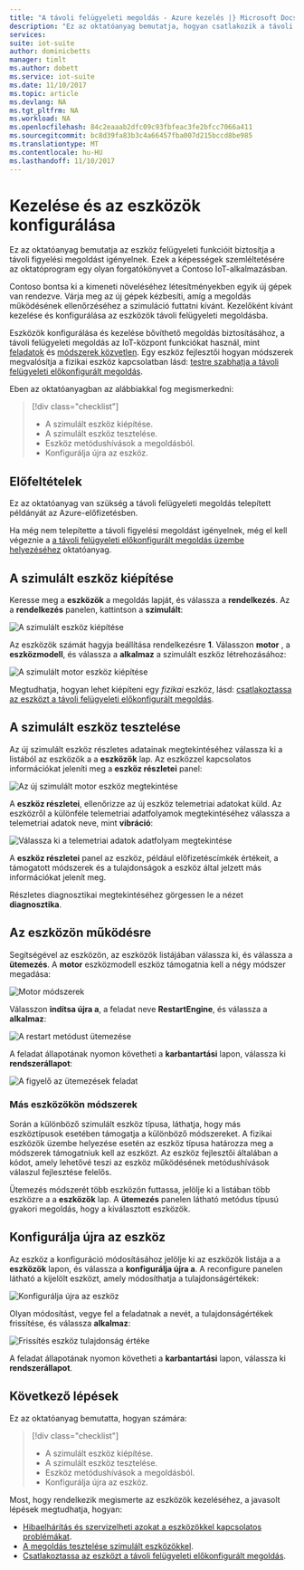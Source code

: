 ```yaml
---
title: "A távoli felügyeleti megoldás - Azure kezelés |} Microsoft Docs"
description: "Ez az oktatóanyag bemutatja, hogyan csatlakozik a távoli felügyeleti megoldás eszközök kezelésére."
services: 
suite: iot-suite
author: dominicbetts
manager: timlt
ms.author: dobett
ms.service: iot-suite
ms.date: 11/10/2017
ms.topic: article
ms.devlang: NA
ms.tgt_pltfrm: NA
ms.workload: NA
ms.openlocfilehash: 84c2eaaab2dfc09c93fbfeac3fe2bfcc7066a411
ms.sourcegitcommit: bc8d39fa83b3c4a66457fba007d215bccd8be985
ms.translationtype: MT
ms.contentlocale: hu-HU
ms.lasthandoff: 11/10/2017
---
```

# <a name="manage-and-configure-your-devices"></a>Kezelése és az eszközök konfigurálása

Ez az oktatóanyag bemutatja az eszköz felügyeleti funkcióit biztosítja a távoli figyelési megoldást igényelnek. Ezek a képességek szemléltetésére az oktatóprogram egy olyan forgatókönyvet a Contoso IoT-alkalmazásban.

Contoso bontsa ki a kimeneti növeléséhez létesítményekben egyik új gépek van rendezve. Várja meg az új gépek kézbesíti, amíg a megoldás működésének ellenőrzéséhez a szimuláció futtatni kívánt. Kezelőként kívánt kezelése és konfigurálása az eszközök távoli felügyeleti megoldásba.

Eszközök konfigurálása és kezelése bővíthető megoldás biztosításához, a távoli felügyeleti megoldás az IoT-központ funkciókat használ, mint [feladatok](../iot-hub/iot-hub-devguide-jobs.md) és [módszerek közvetlen](../iot-hub/iot-hub-devguide-direct-methods.md). Egy eszköz fejlesztői hogyan módszerek megvalósítja a fizikai eszköz kapcsolatban lásd: [testre szabhatja a távoli felügyeleti előkonfigurált megoldás](iot-suite-remote-monitoring-customize.md).

Eben az oktatóanyagban az alábbiakkal fog megismerkedni:

>[!div class="checklist"]
> * A szimulált eszköz kiépítése.
> * A szimulált eszköz tesztelése.
> * Eszköz metódushívások a megoldásból.
> * Konfigurálja újra az eszköz.

## <a name="prerequisites"></a>Előfeltételek

Ez az oktatóanyag van szükség a távoli felügyeleti megoldás telepített példányát az Azure-előfizetésben.

Ha még nem telepítette a távoli figyelési megoldást igényelnek, még el kell végeznie a [a távoli felügyeleti előkonfigurált megoldás üzembe helyezéséhez](iot-suite-remote-monitoring-deploy.md) oktatóanyag.

## <a name="provision-a-simulated-device"></a>A szimulált eszköz kiépítése

Keresse meg a **eszközök** a megoldás lapját, és válassza a **rendelkezés**. Az a **rendelkezés** panelen, kattintson a **szimulált**:

![A szimulált eszköz kiépítése](media/iot-suite-remote-monitoring-manage/devicesprovision.png)

Az eszközök számát hagyja beállítása rendelkezésre **1**. Válasszon **motor** , a **eszközmodell**, és válassza a **alkalmaz** a szimulált eszköz létrehozásához:

![A szimulált motor eszköz kiépítése](media/iot-suite-remote-monitoring-manage/devicesprovisionengine.png)

Megtudhatja, hogyan lehet kiépíteni egy *fizikai* eszköz, lásd: [csatlakoztassa az eszközt a távoli felügyeleti előkonfigurált megoldás](iot-suite-connecting-devices-node.md).

## <a name="test-the-simulated-device"></a>A szimulált eszköz tesztelése

Az új szimulált eszköz részletes adatainak megtekintéséhez válassza ki a listából az eszközök a a **eszközök** lap. Az eszközzel kapcsolatos információkat jeleníti meg a **eszköz részletei** panel:

![Az új szimulált motor eszköz megtekintése](media/iot-suite-remote-monitoring-manage/devicesviewnew.png)

A **eszköz részletei**, ellenőrizze az új eszköz telemetriai adatokat küld. Az eszközről a különféle telemetriai adatfolyamok megtekintéséhez válassza a telemetriai adatok neve, mint **vibráció**:

![Válassza ki a telemetriai adatok adatfolyam megtekintése](media/iot-suite-remote-monitoring-manage/devicesvibration.png)

A **eszköz részletei** panel az eszköz, például előfizetéscímkék értékeit, a támogatott módszerek és a tulajdonságok a eszköz által jelzett más információkat jelenít meg.

Részletes diagnosztikai megtekintéséhez görgessen le a nézet **diagnosztika**.

## <a name="act-on-a-device"></a>Az eszközön működésre

Segítségével az eszközön, az eszközök listájában válassza ki, és válassza a **ütemezés**. A **motor** eszközmodell eszköz támogatnia kell a négy módszer megadása:

![Motor módszerek](media/iot-suite-remote-monitoring-manage/devicesmethods.png)

Válasszon **indítsa újra a**, a feladat neve **RestartEngine**, és válassza a **alkalmaz**:

![A restart metódust ütemezése](media/iot-suite-remote-monitoring-manage/devicesrestartengine.png)

A feladat állapotának nyomon követheti a **karbantartási** lapon, válassza ki **rendszerállapot**:

![A figyelő az ütemezések feladat](media/iot-suite-remote-monitoring-manage/maintenancerestart.png)

### <a name="methods-in-other-devices"></a>Más eszközökön módszerek

Során a különböző szimulált eszköz típusa, láthatja, hogy más eszköztípusok esetében támogatja a különböző módszereket. A fizikai eszközök üzembe helyezése esetén az eszköz típusa határozza meg a módszerek támogatniuk kell az eszközt. Az eszköz fejlesztői általában a kódot, amely lehetővé teszi az eszköz működésének metódushívások válaszul fejlesztése felelős.

Ütemezés módszerét több eszközön futtassa, jelölje ki a listában több eszközre a a **eszközök** lap. A **ütemezés** panelen látható metódus típusú gyakori megoldás, hogy a kiválasztott eszközök.

## <a name="reconfigure-a-device"></a>Konfigurálja újra az eszköz

Az eszköz a konfiguráció módosításához jelölje ki az eszközök listája a a **eszközök** lapon, és válassza a **konfigurálja újra a**. A reconfigure panelen látható a kijelölt eszközt, amely módosíthatja a tulajdonságértékek:

![Konfigurálja újra az eszköz](media/iot-suite-remote-monitoring-manage/devicesreconfigure.png)

Olyan módosítást, vegye fel a feladatnak a nevét, a tulajdonságértékek frissítése, és válassza **alkalmaz**:

![Frissítés eszköz tulajdonság értéke](media/iot-suite-remote-monitoring-manage/devicesreconfigurephysical.png)

A feladat állapotának nyomon követheti a **karbantartási** lapon, válassza ki **rendszerállapot**.

## <a name="next-steps"></a>Következő lépések

Ez az oktatóanyag bemutatta, hogyan számára:

<!-- Repeat task list from intro -->
>[!div class="checklist"]
> * A szimulált eszköz kiépítése.
> * A szimulált eszköz tesztelése.
> * Eszköz metódushívások a megoldásból.
> * Konfigurálja újra az eszköz.

Most, hogy rendelkezik megismerte az eszközök kezeléséhez, a javasolt lépések megtudhatja, hogyan:

* [Hibaelhárítás és szervizelheti azokat a eszközökkel kapcsolatos problémákat](iot-suite-remote-monitoring-maintain.md).
* [A megoldás tesztelése szimulált eszközökkel](iot-suite-remote-monitoring-test.md).
* [Csatlakoztassa az eszközt a távoli felügyeleti előkonfigurált megoldás](iot-suite-connecting-devices-node.md).

<!-- Next tutorials in the sequence -->